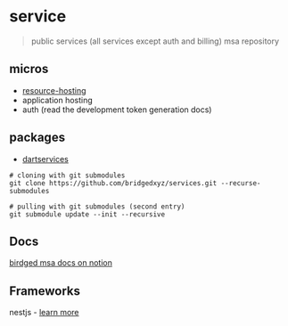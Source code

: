 # service
> public services (all services except auth and billing) msa repository







## micros

- [resource-hosting](./resource-hosting)
- application hosting
- auth (read the development token generation docs)

## packages
- [dartservices](./packages/dartservices)


```shell
# cloning with git submodules
git clone https://github.com/bridgedxyz/services.git --recurse-submodules

# pulling with git submodules (second entry)
git submodule update --init --recursive
```


## Docs
[birdged msa docs on notion](https://www.notion.so/bridgedxyz/services-msa-d00ff606766d4df09a2ea8dcfa1b0de2)





## Frameworks

nestjs - [learn more](https://docs.nestjs.com/microservices/basics)

